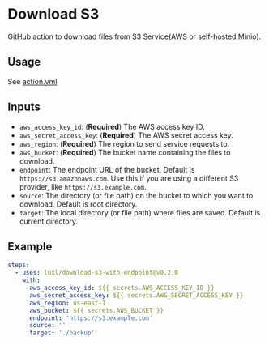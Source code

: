 # Download S3

GitHub action to download files from S3 Service(AWS or self-hosted Minio).

## Usage

See [action.yml](action.yml)

## Inputs

- `aws_access_key_id`: (__Required__) The AWS access key ID.
- `aws_secret_access_key`: (__Required__) The AWS secret access key.
- `aws_region`: (__Required__) The region to send service requests to.
- `aws_bucket`: (__Required__) The bucket name containing the files to download.
- `endpoint`: The endpoint URL of the bucket. Default is `https://s3.amazonaws.com`. Use this if you are using a different S3 provider, like `https://s3.example.com`.
- `source`: The directory (or file path) on the bucket to which you want to download. Default is root directory.
- `target`: The local directory (or file path) where files are saved. Default is current directory.

## Example

```yaml
steps:
  - uses: luxl/download-s3-with-endpoint@v0.2.0
    with:
      aws_access_key_id: ${{ secrets.AWS_ACCESS_KEY_ID }}
      aws_secret_access_key: ${{ secrets.AWS_SECRET_ACCESS_KEY }}
      aws_region: us-east-1
      aws_bucket: ${{ secrets.AWS_BUCKET }}
      endpoint: 'https://s3.example.com'
      source: ''
      target: './backup'
```
